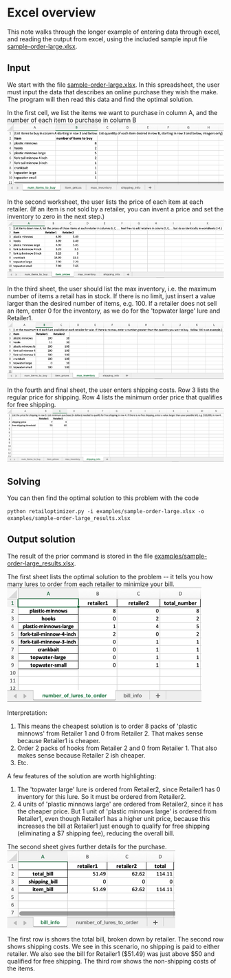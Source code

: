 # Excel overview
This note walks through the longer example of entering data through excel, and reading the output from excel, using the included sample input file [sample-order-large.xlsx](../examples/sample-order-large.xlsx).

## Input
We start with the file [sample-order-large.xlsx](../examples/sample-order-large.xlsx). In this spreadsheet, the user must input the data that describes an online purchase they wish the make. The program will then read this data and find the optimal solution.   

In the first cell, we list the items we want to purchase in column A, and the number of each item to purchase in column B
![Number of items to buy](./imgs/num_items_to_buy.png)

In the second worksheet, the user lists the price of each item at each retailer.
(If an item is not sold by a retailer, you can invent a price and set the inventory to zero in the next step.)
![Prices of each item](./imgs/item_prices.png)

In the third sheet, the user should list the max inventory, i.e. the maximum number of items a retail has in stock. If there is no limit, just insert a value larger than the desired number of items, e.g. 100.  If a retailer does not sell an item, enter 0 for the inventory, as we do for the 'topwater large' lure and Retailer1.
![Inventory of items](./imgs/max_inventory.png)

In the fourth and final sheet, the user enters shipping costs. Row 3 lists the regular
price for shipping. Row 4 lists the minimum order price that qualifies for free shipping.
![Shipping prices per retailer](./imgs/shipping_info.png)

## Solving
You can then find the optimal solution to this problem with the code
```shell
python retailoptimizer.py -i examples/sample-order-large.xlsx -o examples/sample-order-large_results.xlsx
```

## Output solution
The result of the prior command is stored in the file [examples/sample-order-large_results.xlsx](../examples/sample-order-large.xlsx).  

The first sheet lists the optimal solution to the problem -- it tells you how many lures to order from each retailer to minimize your bill.  
![Solution with number of lures to order per site](./imgs/number_of_lures_to_order.png)  

Interpretation: 
1. This means the cheapest solution is to order 8 packs of 'plastic minnows' from Retailer 1 and 0 from Retailer 2. That makes sense because Retailer1 is cheaper.
1. Order 2 packs of hooks from Retailer 2 and 0 from Retailer 1. That also makes sense because Retailer 2 ish cheaper.
1. Etc.

A few features of the solution are worth highlighting:
1. The 'topwater large' lure is ordered from Retailer2, since Retailer1 has 0 inventory for this lure. So it must be ordered from Retailer2.
1. 4 units of 'plastic minnows large' are ordered from Retailer2, since it has the cheaper price.  But 1 unit of 'plastic minnows large' is ordered from Retailer1, even though Retailer1 has a higher unit price, because this increases the bill at Retailer1 just enough to qualify for free shipping (eliminating a \$7 shipping fee), reducing the overall bill.

The second sheet gives further details for the purchase.  
![Bill breakdown](./imgs/bill_info.png)   

The first row is shows the total bill, broken down by retailer. The second row shows shipping costs. We see in this scenario, no shipping is paid to either retailer.  We also see the bill for Retailer1 (\$51.49) was just above \$50 and qualified for free shipping. The third row shows the non-shipping costs of the items.